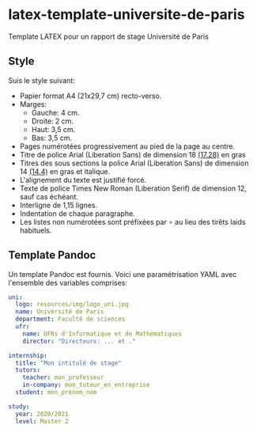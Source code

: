 # latex-template-universite-de-paris

Template LATEX pour un rapport de stage Université de Paris

## Style

Suis le style suivant:

- Papier format A4 (21x29,7 cm) recto-verso.
- Marges:
  - Gauche: 4 cm.
  - Droite: 2 cm.
  - Haut: 3,5 cm.
  - Bas: 3,5 cm.
- Pages numérotées progressivement au pied de la page au centre.
- Titre de police Arial (Liberation Sans) de dimension 18 [(17.28)](https://latex-tutorial.com/changing-font-size/#Changing-the-font-size-globally) en gras
- Titres des sous sections la police Arial (Liberation Sans) de dimension 14 [(14.4)](https://latex-tutorial.com/changing-font-size/#Changing-the-font-size-globally)  en gras et italique.
- L'alignement du texte est justifié forcé.
- Texte de police Times New Roman (Liberation Serif) de dimension 12, sauf cas échéant.
- Interligne de 1,15 lignes.
- Indentation de chaque paragraphe.
- Les listes non numérotées sont préfixées par $\circ$ au lieu des tirêts laids habituels.

## Template Pandoc

Un template Pandoc est fournis. Voici une paramétrisation YAML avec l'ensemble des variables comprises:

```yaml
uni:
  logo: resources/img/logo_uni.jpg
  name: Université de Paris
  department: Faculté de sciences
  ufr:
    name: UFRs d'Informatique et de Mathématiques
    director: "Directeurs: ... et ."

internship:
  title: "Mon intitulé de stage"
  tutors:
    teacher: mon_professeur
    in-company: mon_tuteur_en_entreprise
  student: mon_prénom_nom

study:
  year: 2020/2021
  level: Master 2
```
